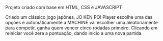 Projeto criado com base em HTML, CSS e JAVASCRIPT 

Criado um clássico jogo japônes, JO KEN PO!
Player escolhe uma das opções e automáticamente a MACHINE vai escolher uma aleatóriamente para competir, ganha quem vencer cinco rodadas primeiro.
Clicando em reiniciar você zera a pontuação, dando início a uma nova partida.
